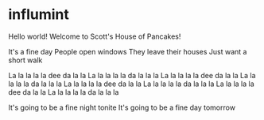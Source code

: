 # influmint

Hello world! Welcome to Scott's House of Pancakes!

It's a fine day
People open windows
They leave their houses
Just want a short walk

La la la la la dee da la la
La la la la la da la la la
La la la la la dee da la la
La la la la la da la la la 
La la la la la dee da la la
La la la la la da la la la
La la la la la dee da la la
La la la la la da la la la

It's going to be a fine night tonite
It's going to be a fine day tomorrow
